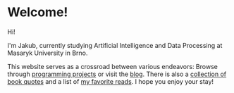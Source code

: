 # Welcome!

Hi! 

I'm Jakub, currently studying Artificial Intelligence and Data Processing at Masaryk University in Brno.

This website serves as a crossroad between various endeavors: Browse through [programming projects](/programming) or visit the [blog](https://jakubhalmes.substack.com/). 
There is also a [collection of book quotes](/books/quotes) and a list of [my favorite reads](/books/picks). I hope you enjoy your stay!